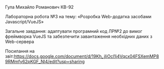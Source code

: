 Гула Михайло Романович КВ-92

Лабораторна робота №3 на тему: «Розробка Web-додатка засобами Javascript/VueJS»

Загальне завдання: адаптувати програмний код ЛР№2 до вимог фреймворка VueJS та забезпечити завантаження необхідних даних з Web-сервера

Посилання на звіт:https://docs.google.com/document/d/19Kh_jIiOcl1j4Vqcx04FSXemMP89RMmfy62pKGF_Nl4/edit?usp=sharing
